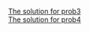 [The solution for prob3](https://youtu.be/AV2QXIwro9o) <br>
[The solution for prob4](https://youtu.be/c7HznnU30RU)
